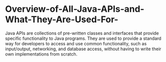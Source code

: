 # Overview-of-All-Java-APIs-and-What-They-Are-Used-For-

Java APIs are collections of pre-written classes and interfaces that provide specific functionality to Java programs. They are used to provide a standard way for developers to access and use common functionality, such as input/output, networking, and database access, without having to write their own implementations from scratch.


